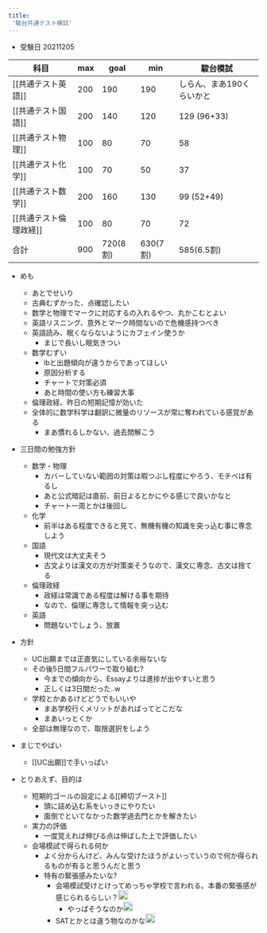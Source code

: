 ```yaml
---
title:
 '駿台共通テスト模試'
---
```


- 受験日 20211205

 
| 科目 | max | goal | min | 駿台模試 |
| -- | -- | -- | -- | -- |
| [[共通テスト英語]] | 200 | 190 | 190 | しらん、まあ190くらいかと |
| [[共通テスト国語]] | 200 | 140 | 120 | 129 (96+33) |
| [[共通テスト物理]] | 100 | 80 | 70 | 58 |
| [[共通テスト化学]] | 100 | 70 | 50 | 37 |
| [[共通テスト数学]] | 200 | 160 | 130 | 99 (52+49) |
| [[共通テスト倫理政経]] | 100 | 80 | 70 | 72 |
| 合計 | 900 | 720(8割) | 630(7割) | 585(6.5割) |

- めも
    - あとでせいり
    - 古典むずかった、点確認したい
    - 数学と物理でマークに対応するの入れるやつ、丸かこむとよい
    - 英語リスニング、意外とマーク時間ないので危機感持つべき
    - 英語読み、眠くならないようにカフェイン使うか
        - まじで長いし眠気きつい
    - 数学むずい
        - ibと出題傾向が違うからであってほしい
        - 原因分析する
        - チャートで対策必須
        - あと時間の使い方も練習大事
    - 倫理政経、昨日の短期記憶が効いた
    - 全体的に数学科学は翻訳に微量のリソースが常に奪われている感覚がある
        - まあ慣れるしかない、過去問解こう


- 三日間の勉強方針
    - 数学・物理
        - カバーしていない範囲の対策は暇つぶし程度にやろう、モチベは有るし
        - あと公式暗記は直前、前日よるとかにやる感じで良いかなと
        - チャート一周とかは後回し
    - 化学
        - 前半はある程度できると見て、無機有機の知識を突っ込む事に専念しよう
    - 国語
        - 現代文は大丈夫そう
        - 古文よりは漢文の方が対策楽そうなので、漢文に専念、古文は捨てる
    - 倫理政経
        - 政経は常識である程度は解ける事を期待
        - なので、倫理に専念して情報を突っ込む
    - 英語
        - 問題ないでしょう、放置


- 方針
    - UC出願までは正直気にしている余裕ないな
    - その後5日間フルパワーで取り組む?
        - 今までの傾向から、Essayよりは進捗が出やすいと思う
        - 正しくは3日間だった..w
    - 学校とかあるけどどうでもいいや
        - まあ学校行くメリットがあればってとこだな
        - まあいっとくか
    - 全部は無理なので、取捨選択をしよう

- まじでやばい
    - [[UC出願]]で手いっぱい
- とりあえず、目的は
    - 短期的ゴールの設定による[[締切ブースト]]
        - 頭に詰め込む系をいっきにやりたい
        - 面倒でといてなかった数学過去門とかを解きたい
    - 実力の評価
        - 一度覚えれば伸びる点は伸ばした上で評価したい
    - 会場模試で得られる何か
        - よく分からんけど、みんな受けたほうがよいっていうので何か得られるものが有ると思うんだと思う
        - 特有の緊張感みたいな?
            - 会場模試受けとけってめっちゃ学校で言われる。本番の緊張感が感じられるらしい？<img src='https://scrapbox.io/api/pages/blu3mo-public/kaya/icon' alt='kaya.icon' height="19.5"/>
                - やっぱそうなのか<img src='https://scrapbox.io/api/pages/blu3mo-public/blu3mo/icon' alt='blu3mo.icon' height="19.5"/>
            - SATとかとは違う物なのかな<img src='https://scrapbox.io/api/pages/blu3mo-public/blu3mo/icon' alt='blu3mo.icon' height="19.5"/>